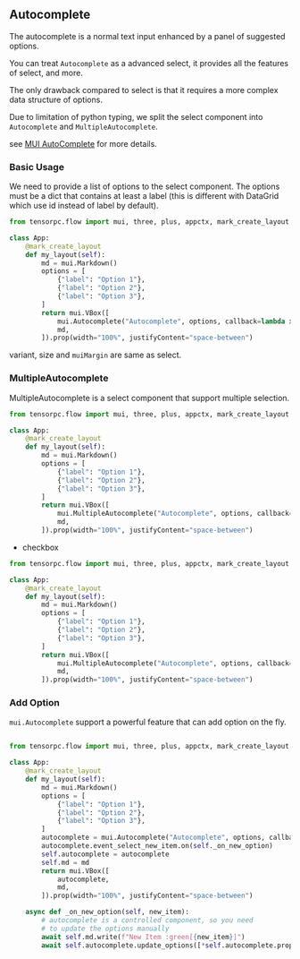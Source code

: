 ## Autocomplete

The autocomplete is a normal text input enhanced by a panel of suggested options.

You can treat ```Autocomplete``` as a advanced select, it provides all the features of select, and more.

The only drawback compared to select is that it requires a more complex data structure of options.

Due to limitation of python typing, we split the select component into `Autocomplete` and `MultipleAutocomplete`.

see [MUI AutoComplete](https://mui.com/material-ui/react-autocomplete/) for more details.

### Basic Usage

We need to provide a list of options to the select component. The options must be a dict that contains at least a label (this is different with DataGrid which use id instead of label by default).

```Python
from tensorpc.flow import mui, three, plus, appctx, mark_create_layout

class App:
    @mark_create_layout
    def my_layout(self):
        md = mui.Markdown()
        options = [
            {"label": "Option 1"},
            {"label": "Option 2"},
            {"label": "Option 3"},
        ]
        return mui.VBox([
            mui.Autocomplete("Autocomplete", options, callback=lambda x: md.write(f"Select: :green[{x}]")).prop(textFieldProps=mui.TextFieldProps(muiMargin="dense")),
            md,
        ]).prop(width="100%", justifyContent="space-between")

```

variant, size and ```muiMargin``` are same as select.

### MultipleAutocomplete

MultipleAutocomplete is a select component that support multiple selection.

```Python
from tensorpc.flow import mui, three, plus, appctx, mark_create_layout

class App:
    @mark_create_layout
    def my_layout(self):
        md = mui.Markdown()
        options = [
            {"label": "Option 1"},
            {"label": "Option 2"},
            {"label": "Option 3"},
        ]
        return mui.VBox([
            mui.MultipleAutocomplete("Autocomplete", options, callback=lambda x: md.write(f"Select: :green[{x}]")).prop(textFieldProps=mui.TextFieldProps(muiMargin="dense")),
            md,
        ]).prop(width="100%", justifyContent="space-between")

```

* checkbox

```Python
from tensorpc.flow import mui, three, plus, appctx, mark_create_layout

class App:
    @mark_create_layout
    def my_layout(self):
        md = mui.Markdown()
        options = [
            {"label": "Option 1"},
            {"label": "Option 2"},
            {"label": "Option 3"},
        ]
        return mui.VBox([
            mui.MultipleAutocomplete("Autocomplete", options, callback=lambda x: md.write(f"Select: :green[{x}]")).prop(textFieldProps=mui.TextFieldProps(muiMargin="dense"), itemVariant="checkbox"),
            md,
        ]).prop(width="100%", justifyContent="space-between")
```

### Add Option

```mui.Autocomplete``` support a powerful feature that can add option on the fly.

```Python

from tensorpc.flow import mui, three, plus, appctx, mark_create_layout

class App:
    @mark_create_layout
    def my_layout(self):
        md = mui.Markdown()
        options = [
            {"label": "Option 1"},
            {"label": "Option 2"},
            {"label": "Option 3"},
        ]
        autocomplete = mui.Autocomplete("Autocomplete", options, callback=lambda x: md.write(f"Select: :green[{x}]")).prop(textFieldProps=mui.TextFieldProps(muiMargin="dense"), **mui.Autocomplete.get_creatable_option())
        autocomplete.event_select_new_item.on(self._on_new_option)
        self.autocomplete = autocomplete
        self.md = md
        return mui.VBox([
            autocomplete,
            md,
        ]).prop(width="100%", justifyContent="space-between")

    async def _on_new_option(self, new_item):
        # autocomplete is a controlled component, so you need 
        # to update the options manually
        await self.md.write(f"New Item :green[{new_item}]")
        await self.autocomplete.update_options([*self.autocomplete.props.options, new_item], -1)


```